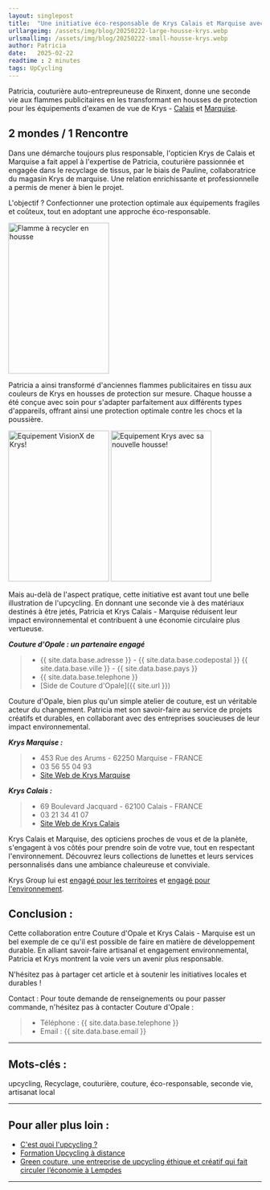 ```yaml
---
layout: singlepost
title:  "Une initiative éco-responsable de Krys Calais et Marquise avec Couture d'Opale"
urllargeimg: /assets/img/blog/20250222-large-housse-krys.webp
urlsmallimg: /assets/img/blog/20250222-small-housse-krys.webp
author: Patricia
date:   2025-02-22
readtime : 2 minutes
tags: UpCycling
---
```

Patricia, couturière auto-entrepreuneuse de Rinxent, donne une seconde vie aux flammes publicitaires en les transformant en housses de protection pour les équipements d'examen de vue de Krys - <a href="https://www.krys.com/opticien/france/pas-de-calais/opticien-calais/calais-centre" target= "_blank">Calais</a> et <a href="https://www.krys.com/opticien/france/pas-de-calais/opticien-marquise" target= "_blank">Marquise</a>.

## 2 mondes / 1 Rencontre 
Dans une démarche toujours plus responsable, l'opticien Krys de Calais et Marquise a fait appel à l'expertise de Patricia, couturière passionnée et engagée dans le recyclage de tissus, par le biais de Pauline, collaboratrice du magasin Krys de marquise. Une relation enrichissante et professionnelle a permis de mener à bien le projet. 

L'objectif ? Confectionner une protection optimale aux équipements fragiles et coûteux, tout en adoptant une approche éco-responsable.

 <img src="{{ site.url }}/assets/img/blog/flamme_Krys.jpg" alt="Flamme à recycler en housse" style="width:200px;height:300px;">

Patricia a ainsi transformé d'anciennes flammes publicitaires en tissu aux couleurs de Krys en housses de protection sur mesure. Chaque housse a été conçue avec soin pour s'adapter parfaitement aux différents types d'appareils, offrant ainsi une protection optimale contre les chocs et la poussière.  

<img src="{{ site.url }}/assets/img/blog/20250222_appareil1_2.jpg" alt="Equipement VisionX de Krys!" style="width:200px;height:300px;">  <img src="{{ site.url }}/assets/img/blog/20250222_housse1_2.jpg" alt="Equipement Krys avec sa nouvelle housse!" style="width:200px;height:300px;">

Mais au-delà de l'aspect pratique, cette initiative est avant tout une belle illustration de l'upcycling. En donnant une seconde vie à des matériaux destinés à être jetés, Patricia et Krys Calais - Marquise réduisent leur impact environnemental et contribuent à une économie circulaire plus vertueuse.

***Couture d'Opale : un partenaire engagé***
> - {{ site.data.base.adresse }} - {{ site.data.base.codepostal }} {{ site.data.base.ville }} - {{ site.data.base.pays }}
> - {{ site.data.base.telephone }} 
> - [Side de Couture d'Opale]({{ site.url }}) 


Couture d'Opale, bien plus qu'un simple atelier de couture, est un véritable acteur du changement. Patricia met son savoir-faire au service de projets créatifs et durables, en collaborant avec des entreprises soucieuses de leur impact environnemental.

***Krys Marquise :***  
> - 453 Rue des Arums - 62250 Marquise - FRANCE 
> - 03 56 55 04 93
> - <a href="https://www.krys.com/opticien/france/pas-de-calais/opticien-marquise" target= "_blank">Site Web de Krys Marquise</a>

***Krys Calais :*** 
> - 69 Boulevard Jacquard - 62100 Calais - FRANCE
> - 03 21 34 41 07
> - <a href="https://www.krys.com/opticien/france/pas-de-calais/opticien-calais/calais-centre" target= "_blank">Site Web de Krys Calais</a>


Krys Calais et Marquise, des opticiens proches de vous et de la planète,  s'engagent à vos côtés pour prendre soin de votre vue, tout en respectant l'environnement. Découvrez leurs collections de lunettes et leurs services personnalisés dans une ambiance chaleureuse et conviviale.

Krys Group lui est <a href="https://www.krys-group.com/nos-engagements/engage-pour-les-territoires/" target= "_blank">engagé pour  les territoires</a> et <a href="https://www.krys-group.com/nos-engagements/engage-pour-lenvironnement/" target= "_blank">engagé pour l'environnement</a>.

## Conclusion :

Cette collaboration entre Couture d'Opale et Krys Calais - Marquise est un bel exemple de ce qu'il est possible de faire en matière de développement durable. En alliant savoir-faire artisanal et engagement environnemental, Patricia et Krys montrent la voie vers un avenir plus responsable.

N'hésitez pas à partager cet article et à soutenir les initiatives locales et durables !

Contact :
Pour toute demande de renseignements ou pour passer commande, n'hésitez pas à contacter Couture d'Opale : 
> - Téléphone : {{ site.data.base.telephone }}  
> - Email : {{ site.data.base.email }}

---

## Mots-clés : 
upcycling, Recyclage, couturière, couture, éco-responsable, seconde vie, artisanat local

---

## Pour aller plus loin :
* <a href="https://www.marques-de-france.fr/definition/upcycling/" target= "_blank">C'est quoi l'upcycling ?</a>
* <a href="https://www.tissonslasolidarite.fr/formations/formation-upcycling/" target="_blank">Formation Upcycling
à distance </a>
* <a href="https://www.lamontagne.fr/lempdes-63370/actualites/green-couture-est-une-entreprise-de-upcycling-ethique-et-creatif-qui-fait-circuler-leconomie-a-lempdes_14351598/" target="_blank">Green couture, une entreprise de upcycling éthique et créatif qui fait circuler l’économie à Lempdes </a>

----